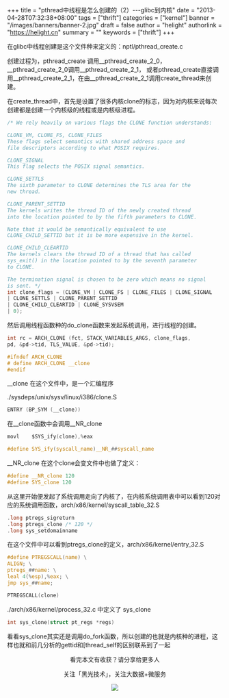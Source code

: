+++
title = "pthread中线程是怎么创建的（2）---glibc到内核"
date = "2013-04-28T07:32:38+08:00"
tags = ["thrift"]
categories = ["kernel"]
banner = "/images/banners/banner-2.jpg"
draft = false
author = "helight"
authorlink = "https://helight.cn"
summary = ""
keywords = ["thrift"]
+++

在glibc中线程创建是这个文件种来定义的：nptl/pthread_create.c

创建过程为，pthread_create 调用__pthread_create_2_0， __pthread_create_2_0调用__pthread_create_2_1， 或者pthread_create直接调用__pthread_create_2_1，在由__pthread_create_2_1调用create_thread来创建。

在create_thread中，首先是设置了很多内核clone的标志，因为对内核来说每次创建都是创建一个内核级的线程或是内核级进程。
<!--more-->
```c
/* We rely heavily on various flags the CLONE function understands:

CLONE_VM, CLONE_FS, CLONE_FILES
These flags select semantics with shared address space and
file descriptors according to what POSIX requires.

CLONE_SIGNAL
This flag selects the POSIX signal semantics.

CLONE_SETTLS
The sixth parameter to CLONE determines the TLS area for the
new thread.

CLONE_PARENT_SETTID
The kernels writes the thread ID of the newly created thread
into the location pointed to by the fifth parameters to CLONE.

Note that it would be semantically equivalent to use
CLONE_CHILD_SETTID but it is be more expensive in the kernel.

CLONE_CHILD_CLEARTID
The kernels clears the thread ID of a thread that has called
sys_exit() in the location pointed to by the seventh parameter
to CLONE.

The termination signal is chosen to be zero which means no signal
is sent. */
int clone_flags = (CLONE_VM | CLONE_FS | CLONE_FILES | CLONE_SIGNAL
| CLONE_SETTLS | CLONE_PARENT_SETTID
| CLONE_CHILD_CLEARTID | CLONE_SYSVSEM
| 0);
```
然后调用线程函数种的do_clone函数来发起系统调用，进行线程的创建。

```c
int rc = ARCH_CLONE (fct, STACK_VARIABLES_ARGS, clone_flags,
pd, &pd->tid, TLS_VALUE, &pd->tid);

#ifndef ARCH_CLONE
# define ARCH_CLONE __clone
#endif
```

__clone 在这个文件中，是一个汇编程序

./sysdeps/unix/sysv/linux/i386/clone.S

```c
ENTRY (BP_SYM (__clone))
```

在__clone函数中会调用__NR_clone

```c
movl    $SYS_ify(clone),%eax

#define SYS_ify(syscall_name)__NR_##syscall_name
```

__NR_clone 在这个clone会变文件中也做了定义：

```c
#define __NR_clone 120
#define SYS_clone 120
```

从这里开始便发起了系统调用走向了内核了，在内核系统调用表中可以看到120对应的系统调用函数，arch/x86/kernel/syscall_table_32.S

```c
.long ptregs_sigreturn
.long ptregs_clone /* 120 */
.long sys_setdomainname
```

在这个文件中可以看到ptregs_clone的定义，arch/x86/kernel/entry_32.S

```c
#define PTREGSCALL(name) \
ALIGN; \
ptregs_##name: \
leal 4(%esp),%eax; \
jmp sys_##name;

PTREGSCALL(clone)
```

./arch/x86/kernel/process_32.c 中定义了 sys_clone

```c
int sys_clone(struct pt_regs *regs)
```

看看sys_clone其实还是调用do_fork函数，所以创建的也就是内核种的进程，这样也就和前几分析的gettid和[thread_self的区别联系到了一起

<center>
看完本文有收获？请分享给更多人<br>

关注「黑光技术」，关注大数据+微服务<br>

![](/images/qrcode_helight_tech.jpg)
</center>
